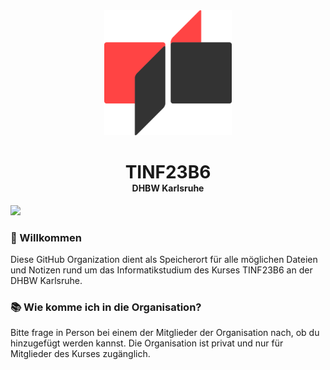 <div align="center" >
	<a href="https://karlsruhe.dhbw.de">
		<picture>
			<source height="200px" media="(prefers-color-scheme: dark)" srcset="https://raw.githubusercontent.com/TINF23B6/.github/main/profile/assets/icon_dark.svg">
			<img height="200px" src="https://raw.githubusercontent.com/TINF23B6/.github/main/profile/assets/icon_light.svg">
		</picture>
	</a>
	<div>
		<h1 style="margin-bottom: 0">TINF23B6</h1>
		<h4 style="margin-top: 0">DHBW Karlsruhe</h4>
	</div>
</div>

![](https://raw.githubusercontent.com/andreasbm/readme/master/assets/line.png)

### 👋 Willkommen

Diese GitHub Organization dient als Speicherort für alle möglichen Dateien und Notizen rund um das Informatikstudium des Kurses TINF23B6 an der DHBW Karlsruhe.

### 📚 Wie komme ich in die Organisation?

Bitte frage in Person bei einem der Mitglieder der Organisation nach, ob du hinzugefügt werden kannst. Die Organisation ist privat und nur für Mitglieder des Kurses zugänglich.
